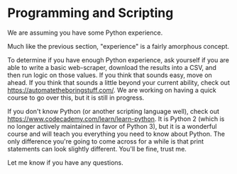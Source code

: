 # Programming and Scripting 
We are assuming you have some Python experience. 

Much like the previous section, "experience" is a fairly amorphous concept. 

To determine if you have enough Python experience, ask yourself if you are able to write a basic web-scraper, download the results into a CSV, and then run logic on those values. If you think that sounds easy, move on ahead. If you think that sounds a little beyond your current ability, check out <https://automatetheboringstuff.com/>. We are working on having a quick course to go over this, but it is still in progress. 

If you don't know Python (or another scripting language well), check out <https://www.codecademy.com/learn/learn-python>. It is Python 2 (which is no longer actively maintained in favor of Python 3), but it is a wonderful course and will teach you everything you need to know about Python. The only difference you're going to come across for a while is that print statements can look slightly different. You'll be fine, trust me.

Let me know if you have any questions. 